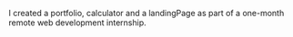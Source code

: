 I created a portfolio, calculator and a landingPage as part of a one-month remote web development internship.
 
